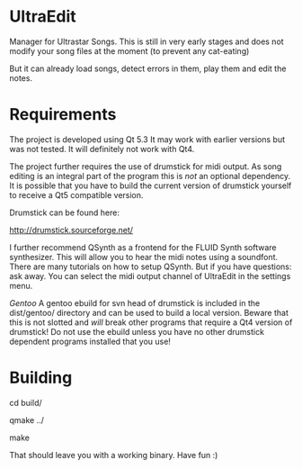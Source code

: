 UltraEdit
=========

Manager for Ultrastar Songs. This is still in very early stages
and does not modify your song files at the moment (to prevent any cat-eating)

But it can already load songs, detect errors in them, play them and edit the notes.

Requirements
============

The project is developed using Qt 5.3
It may work with earlier versions but was not tested. 
It will definitely not work with Qt4.

The project further requires the use of drumstick for midi output. As song editing is an integral part of the program this is *not* an optional dependency.
It is possible that you have to build the current version of drumstick yourself to receive a Qt5 compatible version.

Drumstick can be found here:

http://drumstick.sourceforge.net/

I further recommend QSynth as a frontend for the FLUID Synth software synthesizer. This will allow you to hear the midi notes using a soundfont.
There are many tutorials on how to setup QSynth. But if you have questions: ask away. You can select the midi output channel of UltraEdit in the settings menu.

*Gentoo*
A gentoo ebuild for svn head of drumstick is included in the dist/gentoo/ directory and can be used to build a local version.
Beware that this is not slotted and *will* break other programs that require a Qt4 version of drumstick! Do not use the ebuild unless you have no other drumstick dependent programs installed that you use!

Building
========

cd build/

qmake ../

make

That should leave you with a working binary. Have fun :)
